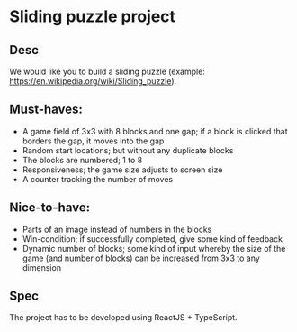 # Sliding puzzle project

## Desc 

We would like you to build a sliding puzzle (example: https://en.wikipedia.org/wiki/Sliding_puzzle). 

## Must-haves:

* A game field of 3x3 with 8 blocks and one gap; if a block is clicked that borders the gap, it moves into the gap
* Random start locations; but without any duplicate blocks
* The blocks are numbered; 1 to 8
* Responsiveness; the game size adjusts to screen size
* A counter tracking the number of moves

## Nice-to-have:

* Parts of an image instead of numbers in the blocks
* Win-condition; if successfully completed, give some kind of feedback
* Dynamic number of blocks; some kind of input whereby the size of the game (and number of blocks) can be increased from 3x3 to any dimension

## Spec

The project has to be developed using ReactJS + TypeScript.